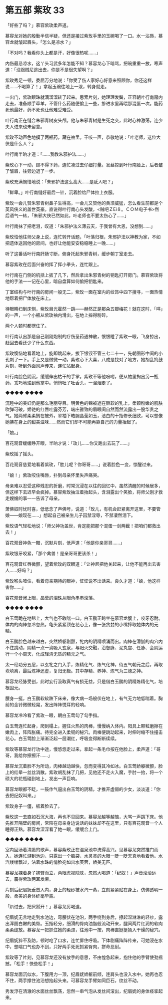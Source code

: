 # 第五部 紫玫 33

「好些了吗？」慕容紫玫柔声道。

慕容龙对她的殷勤半信半疑，但还是接过紫玫手里的玉碗喝了一口。水一沾唇，慕容龙就皱起眉头，「怎么是凉水？」

「不对吗？我看你头上都是汗，好像很热呢……」

内伤最忌凉水，这丫头习武多年怎能不知？慕容龙心下暗骂，把碗重重一放，寒声道：「没跟贼尼逃出去，你是不是很失望啊？」

紫玫秀足一顿，委屈万分地说：「你受了伤人家好心好意来照顾你，你还这样说……不喝算了！」拿起玉碗往地上一泼，转身就走。

一出门，紫玫眼珠就滴溜溜转了起来。思索片刻，她理理发鬓，正容朝叶行南房内走去，准备顺手牵羊，不管什么药随便偷上一些，掺进水里再喂那混蛋一次。能药死他最好，药不死也让他难受难受。

叶行南正在缝合朱邪青树皮头颅。他与朱邪青树是生死之交，此时心神激荡，连少夫人进来也未留意。

紫玫不动声色地摸了两瓶药，藏在袖里。干咳一声，恭敬地说：「叶老师，这位大侠是什么人？」

叶行南半晌才道：「……我教朱邪护法……」

紫玫心下一动，顾不得下药，连忙凑过去仔细打量。发丝掠到叶行南脸上，后者皱了皱眉，往旁边退了一步。

紫玫充满惋惜地说：「朱邪护法这么高大……是氐人吧？」

「鲜卑。」叶行南缝好最后一针，沉着脸给尸体拉上衣服。

紫玫一会儿赞朱邪青树鼻子生得高，一会儿又赞他的黄须威猛，怎么看生前都是个英风侠义的盖世英豪。直说得叶行南心头发酸，&lt;贼吧ＺEi８。ＣＯＭ电子书&gt;然后语气一转，「朱邪大侠已然如此，叶老师也不要太伤心了……」

叶行南抹了把老泪，叹道：「朱邪护法义薄云天，于我曾有大恩，没想到……」

紫玫怕他往师父身上说，连忙转开话题，「叶落归根，朱邪护法以神教为家，不如把遗体送回他的房间，也好让他能安安稳稳睡上一晚……」

听了这番话叶行南肝肠寸断，俯身托起朱邪青树，缓步朝丁室走去。

慕容紫玫在后面兴奋的挥了挥小拳头，连忙跟上。

叶行南在门侧的机括上扳了几下，然后拿出朱邪青树的钥匙打开房门。慕容紫玫将他的手法一一记在心里，暗自盘算如何偷把钥匙来。

丁室结构与叶行南的房间一般无二，紫玫一面在室内的纹饰中四下搜寻，一面热情地帮着把尸体放在床上。

待眼睛扫到床侧，紫玫目光霍然一跳——赫然正是那朵五瓣梅花！就在这时，「呯」的一声，一个小瓶从紫玫袖内滑出，在地上摔得粉碎。

两个人顿时都愣住了。

叶行南认出那是自己刚刚炮制的疗伤圣药通神散，恨恨瞪了紫玫一眼，飞身掠出，赶回去看还少了什么东西。

紫玫懊恼地看着地上，旋即跳起来，拔下银钗不管三七二十一，先朝图形中间的小孔刺了一下。手上又是微微一动，紫玫心下大喜，八成是找对了地方，她胡乱捣鼓片刻，听到外面风声传来，连忙站起身。

叶行南脸色阴沉，缓缓伸出枯干的手掌。紫玫不等他吩咐，便从袖里掏出另一瓶药，乖巧地递到他掌中。悄悄吐了吐舌头，一溜烟走了。

◆◆◆◆ ◆◆◆◆

沉睡中的美妇仍是那么艳丽夺目。明黄色的锦被遮在酥软的乳上，柔颈粉嫩的肌肤吹弹可破，娇艳的红唇吐露芬芳，端庄雅致的眉眼间自然而然流露出一股华贵之气。她两臂柔柔搁在被外，翠袖下皓腕晶莹如玉，洁白的十指修长细致，可以想像她拂在身上的甜美滋味……然而它们却不可能再靠自己的力量抬起了。

「娘。」

百花观音缓缓睁开眼，半晌才说：「玫儿……你又跑出去玩了……」

紫玫摇了摇头。

百花观音慈爱地看着紫玫，「胜儿呢？你哥哥……」说着脸色一变，惊醒过来。

「娘！」紫玫咬住嘴唇，扑到母亲怀里失声痛哭。

母亲难以忍受这种残忍的折磨，时常沉浸在以往的回忆中，虽然清醒的时候居多，但这样下去迟早会疯掉。慕容紫玫抽泣着抬起头，含泪露出个笑脸，将师父刚才救走嫂嫂的事一一告诉了母亲。

萧佛奴时忧时喜，低低念了声佛号，说道：「玫儿，有机会赶紧离开这里，不要管娘——娘现在……」想起自己被亲生儿子囚禁淫辱，不禁凄然泪下。

紫玫语气轻松地说：「师父神功盖世，肯定能把那个混蛋一剑两截！把咱们都救出去！」

百花观音神色一黯，沉默片刻，低声道：「他是你亲哥哥……」

紫玫银牙咬紧，「那个禽兽！是亲哥哥更该杀！」

百花观音红唇微颤，望着紫玫的双眼道：「让神尼把他关起来，让他不能再出去害人……好吗？」

紫玫喉头噎住，看着母亲期待的眼神，怔怔说不出话来。良久才道：「娘，他这样害你……」

百花观音闭上眼，晶莹的泪珠从眼角串串滚落。

◆◆◆◆ ◆◆◆◆

白玉莺跪在地毯上，大气也不敢喘一口。白玉鹂正跨坐在慕容龙腹上，咬牙忍耐。体内的肉棒忽冷忽热，龟头紧紧顶在花心上，像一张贪婪的小嘴搾取她体内的元精。

白玉鹂脸色越来越白，突然娇躯剧颤，牝内的阴精喷涌而出。肉棒在滑腻的肉穴内不住跳动，阴精一点一滴吸入玄泉，与阳火交融，沿督脉、泥丸宫、任脉、会阴运行一个小周天，化成轻清无质的精元之气。

太一经功分五层，以玄牝之门入手，炼精化气、炼气化神，待五气朝元之后，再取坎填离，最后炼神还虚，复归无极。其中存精、养神、炼气为三德之神。

慕容龙经脉受创，此时妄行汲取真气有损无益，只是借白玉鹂的阴精炼精化气，培根固元。

腰身一挺，白玉鹂软软跌下床来，像大病一场般伏在地上，有气无力地低喘着。胸前的金铃微微轻晃，发出阵阵悦耳的轻响。

慕容龙冷冷看了紫玫一眼，朝白玉莺勾了勾手指。

白玉莺连忙起身，爬到榻上，握住火热的肉棒，慢慢纳入体内。阳具上颗粒磨擦在嫩肉上，阵阵胀痛。待完全进入柔韧的秘穴。肉棒便跳动起来，时伸时缩不住撞击花心。白玉莺脸上渐渐泛起一层潮红，呼吸变得断断续续。

紫玫等慕容龙行功中途，慢悠悠走过来，拿起一条毛巾按在他脸上，柔声道：「哥哥，我给你擦擦汗……」

慕容龙沉着脸不为所动，肉棒越动越快，忽而变得其冷如冰。白玉莺娇躯微颤，脸上的红晕一丝丝消散。紫玫胡乱抹了几把，见他还不走火入魔，手肘一抬，将一个硕大的花瓶碰到地上，发出一声巨响。

慕容龙眼都不眨，一鼓作气逼出白玉莺的阴精，才推开虚弱的少女，淡淡道：「你去把纪奴叫来。」

紫玫身子一僵，板着脸去了。

紫玫这一去直如石沉大海，再也不见回来。慕容龙越等越恼，大骂一声跳下床。他先推开隔壁的房间，常陪在母亲身边说话的妹妹却不在这里，只有百花观音一个人睡得正熟。慕容龙深深看了她一眼，缓缓合上门。

◆◆◆◆ ◆◆◆◆

室内回汤着清脆的歌声，慕容紫玫正在温泉池中洗得高兴。见慕容龙突然推门而入，她连忙游到池边，只露出一个脑袋，水灵灵的大眼一眨一眨天真地看着他。水汽缕缕飘过，沾着水珠的俏脸宛如出水芙蓉，娇美无匹。

慕容龙裸着身子抱臂而立，两眼虎视眈眈，忽然大喝道：「纪奴！」声音滚滚远去，震得紫玫两耳发麻。

片刻后纪眉妩垂首入内，身上的轻纱被水汽一蒸，立刻紧紧贴在身上，仿佛透明一般，柔美的身体纤毫毕露。

「趴过去，把屄掰开！」慕容龙厉喝道。

纪眉妩无言地走到水池边，弯腰伏在池沿，两手绕到身后，撩起湿淋淋的轻纱，露出浑圆白嫩的美臀。玉指轻分，细滑的臀肉油脂般流动开来，腿间两片红润的软肉柔柔绽放。慕容龙一把抓住她的柔颈，往池中一按，肉棒直挺挺捅入干燥的秘穴。

纪眉妩猝不及防，顿时呛了口水，连忙屏住呼吸。下体剧痛阵阵传来，可她浸在水中，想喘口气也办不到，只好两手死死抓紧臀肉，拼命忍耐。

紫玫等了片刻，见慕容龙还没有放手的意思，不由惶急起来，抱住他的手臂使劲摇撼，「松手！快些松手！」

慕容龙面沉似水，下腹用力一顶，纪眉妩娇躯前倾，连肩头也没入水中。她再也忍不住，两手撑住池沿想抬起头来。可慕容龙手臂如同巨石，纹丝不动。

秀发浮在清澈的水面丝丝飘荡，忽然一串气泡从发丝间滚出，纪眉妩的身体痉挛起来。


